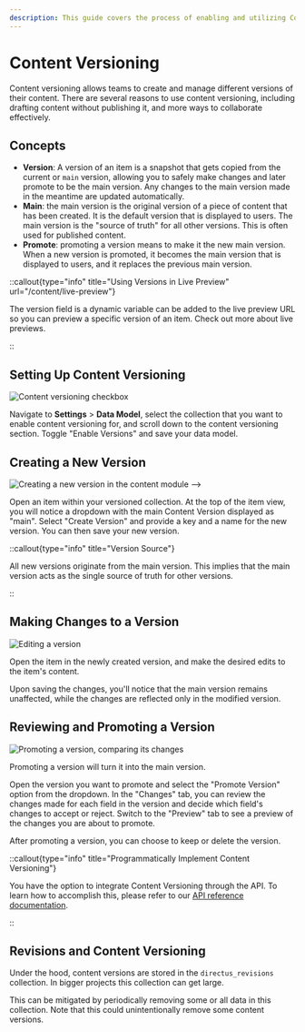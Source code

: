 ```yaml
---
description: This guide covers the process of enabling and utilizing Content Versioning in Directus.
---
```


# Content Versioning

Content versioning allows teams to create and manage different versions of their content. There are several reasons to
use content versioning, including drafting content without publishing it, and more ways to collaborate effectively.

## Concepts

- **Version**: A version of an item is a snapshot that gets copied from the current or `main` version, allowing you to safely make changes and later promote to be the main version. Any changes to the main version made in the meantime are updated automatically.
- **Main**: the main version is the original version of a piece of content that has been created. It is the default version that is displayed to users. The main version is the "source of truth" for all other versions. This is often used for published content.
- **Promote**: promoting a version means to make it the new main version. When a new version is promoted, it becomes the main version that is displayed to users, and it replaces the previous main version.


::callout{type="info" title="Using Versions in Live Preview" url="/content/live-preview"}

The version field is a dynamic variable can be added to the live preview URL so you can preview a specific version of an item. Check out more about live previews.

::

## Setting Up Content Versioning

![Content versioning checkbox](https://product-team.directus.app/assets/26a59b99-55e9-4185-83f3-f8945ace589e.webp)

Navigate to **Settings** > **Data Model**, select the collection that you want to enable content versioning for, and scroll down to the content versioning section. Toggle "Enable Versions" and save your data model.

## Creating a New Version

![Creating a new version in the content module](https://product-team.directus.app/assets/bb353039-325c-4e4e-afaa-98a9ce2032d7.webp) -->

Open an item within your versioned collection. At the top of the item view, you will notice a dropdown with the main Content Version displayed as "main". Select "Create Version" and provide a key and a name for the new version. You can then save your new version.

::callout{type="info" title="Version Source"}

All new versions originate from the main version. This implies that the main version acts as the single source of truth
for other versions.

::

## Making Changes to a Version

![Editing a version](https://product-team.directus.app/assets/03d58f08-491a-4d5a-9fd8-4c007d800b5b.webp)

Open the item in the newly created version, and make the desired edits to the item's content.

Upon saving the changes, you'll notice that the main version remains unaffected, while the changes are reflected only in the modified version.

## Reviewing and Promoting a Version

![Promoting a version, comparing its changes](https://product-team.directus.app/assets/2eef0c84-877c-43c3-9a15-72366f637f9e.webp)

Promoting a version will turn it into the main version.

Open the version you want to promote and select the "Promote Version" option from the dropdown. In the "Changes" tab, you can review the changes made for each field in the version and decide which field's changes to accept or reject. Switch to the "Preview" tab to see a preview of the changes you are about to promote. 

After promoting a version, you can choose to keep or delete the version.

::callout{type="info" title="Programmatically Implement Content Versioning"}

You have the option to integrate Content Versioning through the API. To learn how to accomplish this, please refer to
our [API reference documentation](/api-reference/system/versions).

::

## Revisions and Content Versioning

Under the hood, content versions are stored in the `directus_revisions` collection. In bigger projects this collection
can get large.

This can be mitigated by periodically removing some or all data in this collection. Note that this could
unintentionally remove some content versions.
